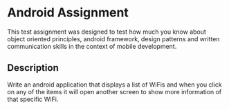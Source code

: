 # Android Assignment

This test assignment was designed to test how much you know about object oriented principles, android framework, 
design patterns and written communication skills in the context of mobile development.

## Description
Write an android application that displays a list of WiFis and when you click on any of the items it will open another screen 
to show more information of that specific WiFi.

